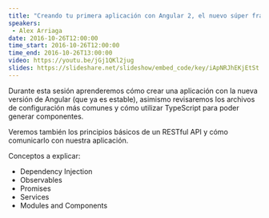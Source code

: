 ```yaml
---
title: "Creando tu primera aplicación con Angular 2, el nuevo súper framework de Google"
speakers:
 - Alex Arriaga
date: 2016-10-26T12:00:00
time_start: 2016-10-26T12:00:00
time_end: 2016-10-26T13:00:00
video: https://youtu.be/jGj1QKl2jug
slides: https://slideshare.net/slideshow/embed_code/key/iApNRJhEKjEtSt
---
```


Durante esta sesión aprenderemos cómo crear una aplicación con la nueva versión de Angular (que ya es estable), asimismo revisaremos los archivos de configuración más comunes y cómo utilizar TypeScript para poder generar componentes.

Veremos también los principios básicos de un RESTful API y cómo comunicarlo con nuestra aplicación.

Conceptos a explicar:
- Dependency Injection
- Observables
- Promises
- Services
- Modules and Components